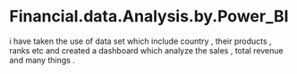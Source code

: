 # Financial.data.Analysis.by.Power_BI
i have taken the use of data set which include country , their products , ranks etc and created a dashboard which analyze the sales , total revenue and many things .
